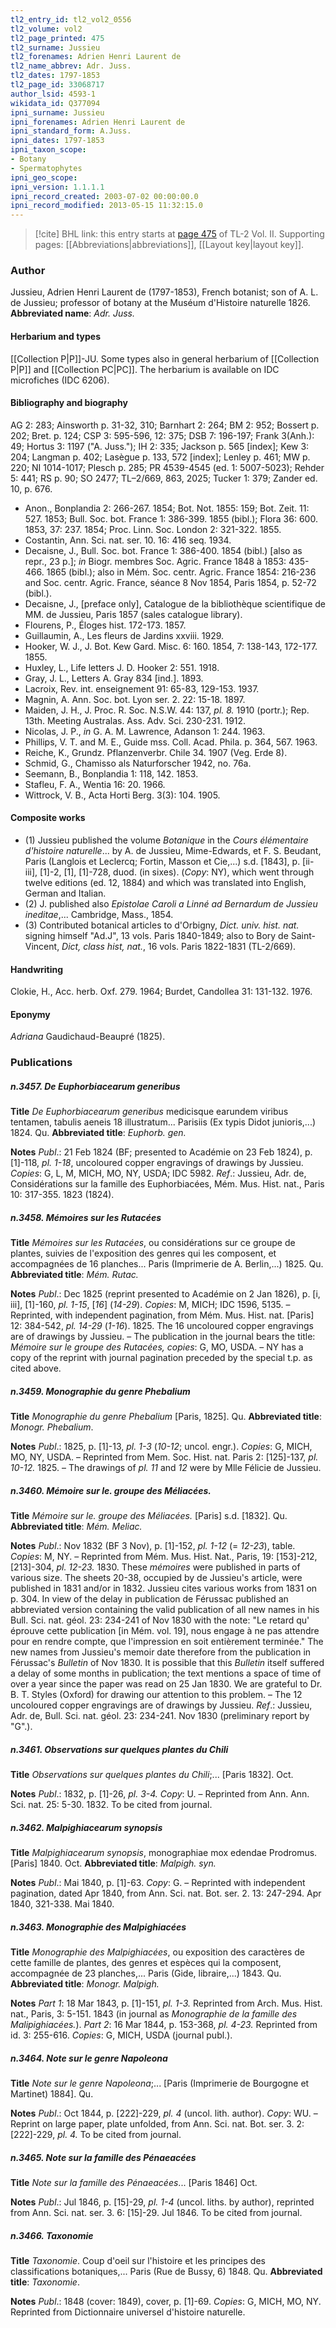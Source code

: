 ```yaml
---
tl2_entry_id: tl2_vol2_0556
tl2_volume: vol2
tl2_page_printed: 475
tl2_surname: Jussieu
tl2_forenames: Adrien Henri Laurent de
tl2_name_abbrev: Adr. Juss.
tl2_dates: 1797-1853
tl2_page_id: 33068717
author_lsid: 4593-1
wikidata_id: Q377094
ipni_surname: Jussieu
ipni_forenames: Adrien Henri Laurent de
ipni_standard_form: A.Juss.
ipni_dates: 1797-1853
ipni_taxon_scope: 
- Botany
- Spermatophytes
ipni_geo_scope: 
ipni_version: 1.1.1.1
ipni_record_created: 2003-07-02 00:00:00.0
ipni_record_modified: 2013-05-15 11:32:15.0
---
```



> [!cite] BHL link: this entry starts at [page 475](https://www.biodiversitylibrary.org/page/33068717) of TL-2 Vol. II.
> Supporting pages: [[Abbreviations|abbreviations]], [[Layout key|layout key]].

### Author

Jussieu, Adrien Henri Laurent de (1797-1853), French botanist; son of A. L. de Jussieu; professor of botany at the Muséum d'Histoire naturelle 1826. 
**Abbreviated name**: *Adr. Juss.*

#### Herbarium and types

[[Collection P|P]]-JU. Some types also in general herbarium of [[Collection P|P]] and [[Collection PC|PC]]. The herbarium is available on IDC microfiches (IDC 6206).

#### Bibliography and biography

AG 2: 283; Ainsworth p. 31-32, 310; Barnhart 2: 264; BM 2: 952; Bossert p. 202; Bret. p. 124; CSP 3: 595-596, 12: 375; DSB 7: 196-197; Frank 3(Anh.): 49; Hortus 3: 1197 ("A. Juss."); IH 2: 335; Jackson p. 565 \[index\]; Kew 3: 204; Langman p. 402; Lasègue p. 133, 572 \[index\]; Lenley p. 461; MW p. 220; NI 1014-1017; Plesch p. 285; PR 4539-4545 (ed. 1: 5007-5023); Rehder 5: 441; RS p. 90; SO 2477; TL–2/669, 863, 2025; Tucker 1: 379; Zander ed. 10, p. 676.
- Anon., Bonplandia 2: 266-267. 1854; Bot. Not. 1855: 159; Bot. Zeit. 11: 527. 1853; Bull. Soc. bot. France 1: 386-399. 1855 (bibl.); Flora 36: 600. 1853, 37: 237. 1854; Proc. Linn. Soc. London 2: 321-322. 1855.
- Costantin, Ann. Sci. nat. ser. 10. 16: 416 seq. 1934.
- Decaisne, J., Bull. Soc. bot. France 1: 386-400. 1854 (bibl.) \[also as repr., 23 p.\]; *in* Biogr. membres Soc. Agric. France 1848 à 1853: 435-466. 1865 (bibl.); also in Mém. Soc. centr. Agric. France 1854: 216-236 and Soc. centr. Agric. France, séance 8 Nov 1854, Paris 1854, p. 52-72 (bibl.).
- Decaisne, J., \[preface only\], Catalogue de la bibliothèque scientifique de MM. de Jussieu, Paris 1857 (sales catalogue library).
- Flourens, P., Éloges hist. 172-173. 1857.
- Guillaumin, A., Les fleurs de Jardins xxviii. 1929.
- Hooker, W. J., J. Bot. Kew Gard. Misc. 6: 160. 1854, 7: 138-143, 172-177. 1855.
- Huxley, L., Life letters J. D. Hooker 2: 551. 1918.
- Gray, J. L., Letters A. Gray 834 \[ind.\]. 1893.
- Lacroix, Rev. int. enseignement 91: 65-83, 129-153. 1937.
- Magnin, A. Ann. Soc. bot. Lyon ser. 2. 22: 15-18. 1897.
- Maiden, J. H., J. Proc. R. Soc. N.S.W. 44: 137, *pl. 8.* 1910 (portr.); Rep. 13th. Meeting Australas. Ass. Adv. Sci. 230-231. 1912.
- Nicolas, J. P., *in* G. A. M. Lawrence, Adanson 1: 244. 1963.
- Phillips, V. T. and M. E., Guide mss. Coll. Acad. Phila. p. 364, 567. 1963.
- Reiche, K., Grundz. Pflanzenverbr. Chile 34. 1907 (Veg. Erde 8).
- Schmid, G., Chamisso als Naturforscher 1942, no. 76a.
- Seemann, B., Bonplandia 1: 118, 142. 1853.
- Stafleu, F. A., Wentia 16: 20. 1966.
- Wittrock, V. B., Acta Horti Berg. 3(3): 104. 1905.

#### Composite works

- (1) Jussieu published the volume *Botanique* in the *Cours élémentaire d'histoire naturelle*... by A. de Jussieu, Mime-Edwards, et F. S. Beudant, Paris (Langlois et Leclercq; Fortin, Masson et Cie,...) s.d. \[1843\], p. \[ii-iii\], \[1\]-2, \[1\], \[1\]-728, duod. (in sixes). (*Copy*: NY), which went through twelve editions (ed. 12, 1884) and which was translated into English, German and Italian.
- (2) J. published also *Epistolae Caroli a Linné ad Bernardum de Jussieu ineditae*,... Cambridge, Mass., 1854.
- (3) Contributed botanical articles to d'Orbigny, *Dict. univ. hist. nat.* signing himself "Ad.J", 13 vols. Paris 1840-1849; also to Bory de Saint-Vincent, *Dict, class hist, nat.*, 16 vols. Paris 1822-1831 (TL-2/669).

#### Handwriting

Clokie, H., Acc. herb. Oxf. 279. 1964; Burdet, Candollea 31: 131-132. 1976.

#### Eponymy

*Adriana* Gaudichaud-Beaupré (1825).

### Publications

##### n.3457. De Euphorbiacearum generibus

**Title**
*De Euphorbiacearum generibus* medicisque earundem viribus tentamen, tabulis aeneis 18 illustratum... Parisiis (Ex typis Didot junioris,...) 1824. Qu.
**Abbreviated title**: *Euphorb. gen.*

**Notes**
*Publ*.: 21 Feb 1824 (BF; presented to Académie on 23 Feb 1824), p. \[1\]-118, *pl. 1-18*, uncoloured copper engravings of drawings by Jussieu. *Copies*: G, L, M, MICH, MO, NY, USDA; IDC 5982.
*Ref*.: Jussieu, Adr. de, Considérations sur la famille des Euphorbiacées, Mém. Mus. Hist. nat., Paris 10: 317-355. 1823 (1824).

##### n.3458. Mémoires sur les Rutacées

**Title**
*Mémoires sur les Rutacées*, ou considérations sur ce groupe de plantes, suivies de l'exposition des genres qui les composent, et accompagnées de 16 planches... Paris (Imprimerie de A. Berlin,...) 1825. Qu.
**Abbreviated title**: *Mém. Rutac.*

**Notes**
*Publ*.: Dec 1825 (reprint presented to Académie on 2 Jan 1826), p. \[i, iii\], \[1\]-160, *pl. 1-15*, \[*16*\] (*14-29*). *Copies*: M, MICH; IDC 1596, 5135. – Reprinted, with independent pagination, from Mém. Mus. Hist. nat. \[Paris\] 12: 384-542, *pl. 14-29* (*1-16*). 1825. The 16 uncoloured copper engravings are of drawings by Jussieu. – The publication in the journal bears the title: *Mémoire sur le groupe des Rutacées, copies*: G, MO, USDA. – NY has a copy of the reprint with journal pagination preceded by the special t.p. as cited above.

##### n.3459. Monographie du genre Phebalium

**Title**
*Monographie du genre Phebalium* \[Paris, 1825\]. Qu.
**Abbreviated title**: *Monogr. Phebalium*.

**Notes**
*Publ*.: 1825, p. \[1\]-13, *pl. 1-3* (*10-12*; uncol. engr.). *Copies*: G, MICH, MO, NY, USDA. – Reprinted from Mem. Soc. Hist. nat. Paris 2: \[125\]-137, *pl. 10-12.* 1825. – The drawings of *pl. 11* and *12* were by Mlle Félicie de Jussieu.

##### n.3460. Mémoire sur le. groupe des Méliacées.

**Title**
*Mémoire sur le. groupe des Méliacées.* \[Paris\] s.d. \[1832\]. Qu.
**Abbreviated title**: *Mém. Meliac.*

**Notes**
*Publ*.: Nov 1832 (BF 3 Nov), p. \[1\]-152, *pl. 1-12* (= *12-23*), table. *Copies*: M, NY. – Reprinted from Mém. Mus. Hist. Nat., Paris, 19: \[153\]-212, \[213\]-304, *pl. 12-23.* 1830. These *mémoires* were published in parts of various size. The sheets 20-38, occupied by de Jussieu's article, were published in 1831 and/or in 1832. Jussieu cites various works from 1831 on p. 304. In view of the delay in publication de Férussac published an abbreviated version containing the valid publication of all new names in his Bull. Sci. nat. géol. 23: 234-241 of Nov 1830 with the note: "Le retard qu' éprouve cette publication \[in Mém. vol. 19\], nous engage à ne pas attendre pour en rendre compte, que l'impression en soit entièrement terminée." The new names from Jussieu's memoir date therefore from the publication in Férussac's *Bulletin* of Nov 1830. It is possible that this *Bulletin* itself suffered a delay of some months in publication; the text mentions a space of time of over a year since the paper was read on 25 Jan 1830. We are grateful to Dr. B. T. Styles (Oxford) for drawing our attention to this problem. – The 12 uncoloured copper engravings are of drawings by Jussieu.
*Ref*.: Jussieu, Adr. de, Bull. Sci. nat. géol. 23: 234-241. Nov 1830 (preliminary report by "G".).

##### n.3461. Observations sur quelques plantes du Chili

**Title**
*Observations sur quelques plantes du Chili*;... \[Paris 1832\]. Oct.

**Notes**
*Publ*.: 1832, p. \[1\]-26, *pl. 3-4. Copy*: U. – Reprinted from Ann. Ann. Sci. nat. 25: 5-30. 1832. To be cited from journal.

##### n.3462. Malpighiacearum synopsis

**Title**
*Malpighiacearum synopsis*, monographiae mox edendae Prodromus. \[Paris\] 1840. Oct.
**Abbreviated title**: *Malpigh. syn.*

**Notes**
*Publ*.: Mai 1840, p. \[1\]-63. *Copy*: G. – Reprinted with independent pagination, dated Apr 1840, from Ann. Sci. nat. Bot. ser. 2. 13: 247-294. Apr 1840, 321-338. Mai 1840.

##### n.3463. Monographie des Malpighiacées

**Title**
*Monographie des Malpighiacées*, ou exposition des caractères de cette famille de plantes, des genres et espèces qui la composent, accompagnée de 23 planches,... Paris (Gide, libraire,...) 1843. Qu.
**Abbreviated title**: *Monogr. Malpigh.*

**Notes**
*Part 1*: 18 Mar 1843, p. \[1\]-151, *pl. 1-3.* Reprinted from Arch. Mus. Hist. nat., Paris, 3: 5-151. 1843 (in journal as *Monographie de la famille des Malipighiacées.*).
*Part 2*: 16 Mar 1844, p. 153-368, *pl. 4-23.* Reprinted from id. 3: 255-616.
*Copies*: G, MICH, USDA (journal publ.).

##### n.3464. Note sur le genre Napoleona

**Title**
*Note sur le genre Napoleona*;... \[Paris (Imprimerie de Bourgogne et Martinet) 1884\]. Qu.

**Notes**
*Publ*.: Oct 1844, p. \[222\]-229, *pl. 4* (uncol. lith. author). *Copy*: WU. – Reprint on large paper, plate unfolded, from Ann. Sci. nat. Bot. ser. 3. 2: \[222\]-229, *pl. 4.* To be cited from journal.

##### n.3465. Note sur la famille des Pénaeacées

**Title**
*Note sur la famille des Pénaeacées*... \[Paris 1846\] Oct.

**Notes**
*Publ*.: Jul 1846, p. \[15\]-29, *pl. 1-4* (uncol. liths. by author), reprinted from Ann. Sci. nat. ser. 3. 6: \[15\]-29. Jul 1846. To be cited from journal.

##### n.3466. Taxonomie

**Title**
*Taxonomie*. Coup d'oeil sur l'histoire et les principes des classifications botaniques,... Paris (Rue de Bussy, 6) 1848. Qu.
**Abbreviated title**: *Taxonomie*.

**Notes**
*Publ*.: 1848 (cover: 1849), cover, p. \[1\]-69. *Copies*: G, MICH, MO, NY. Reprinted from Dictionnaire universel d'histoire naturelle.

